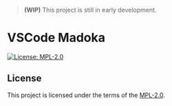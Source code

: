 > **(WIP)** This project is still in early development.

VSCode Madoka
=============

[![License: MPL-2.0][mpl-badge]][mpl-url]

License
-------

This project is licensed under the terms of the [MPL-2.0][mpl-url].

[mpl-badge]: https://img.shields.io/badge/License-MPL_2.0-orange.svg
[mpl-url]: https://www.mozilla.org/en-US/MPL/2.0/
